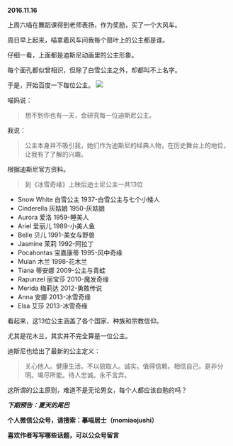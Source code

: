 
**2016.11.16**

上周六喵在舞蹈课得到老师表扬，作为奖励，买了一个大风车。

周日早上起来，喵拿着风车问我每个扇叶上的公主都是谁。

仔细一看，上面都是迪斯尼动画里的公主形象。

每个面孔都似曾相识，但除了白雪公主之外，却都叫不上名字。

于是，开始百度一下每位公主。
![](http://imglf0.nosdn.127.net/img/MjFyQ0ovazRoSWw4YnNJeWxIQXZJeWRKRUl5aDRLNVUyTnlsTTVVNC95OD0.jpg)


喵妈说：
>想不到你也有一天，会研究每一位迪斯尼公主。


我说：
>公主本身并不吸引我，她们作为迪斯尼的经典人物，在历史舞台上的地位，让我有了了解的兴趣。


根据迪斯尼官方资料。
>到《冰雪奇缘》上映后迪士尼公主一共13位
* Snow White   白雪公主  1937-白雪公主与七个小矮人
* Cinderella      灰姑娘      1950-灰姑娘
* Aurora           爱洛          1959-睡美人
* Ariel               爱丽儿      1989-小美人鱼
* Belle              贝儿          1991-美女与野兽
* Jasmine         茉莉          1992-阿拉丁
* Pocahontas   宝嘉康蒂   1995-风中奇缘
* Mulan            木兰          1998-花木兰
* Tiana            蒂安娜        2009-公主与青蛙
* Rapunzel      丽宝莎        2010-魔发奇缘
* Merida          梅莉达        2012-勇敢传说
* Anna             安娜           2013-冰雪奇缘
* Elsa              艾莎           2013-冰雪奇缘




看起来，这13位公主涵盖了各个国家、种族和宗教信仰。

尤其是花木兰，其实并不完全算是一位公主。

迪斯尼也给出了最新的公主定义：
>关心他人。健康生活。不以貌取人。诚实。值得信赖。相信自己。是非分明。竭尽所能。待人忠诚。永不言弃。


这所谓的公主原则，难道不是无论男女，每个人都应该自勉的吗？


***下期预告：夏天的尾巴***


**个人微信公众号，请搜索：摹喵居士（momiaojushi）**

**喜欢作者写写哪些话题，可以公众号留言**
